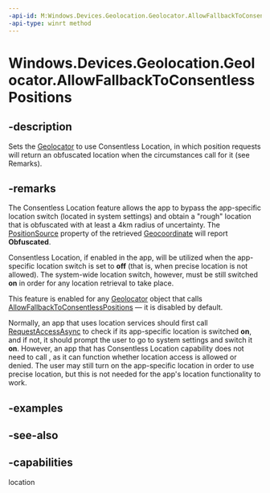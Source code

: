 ```yaml
---
-api-id: M:Windows.Devices.Geolocation.Geolocator.AllowFallbackToConsentlessPositions
-api-type: winrt method
---
```


<!-- Method syntax
public void AllowFallbackToConsentlessPositions()
-->

# Windows.Devices.Geolocation.Geolocator.AllowFallbackToConsentlessPositions

## -description
Sets the [Geolocator](geolocator.md) to use Consentless Location, in which position requests will return an obfuscated location when the circumstances call for it (see Remarks).

## -remarks
The Consentless Location feature allows the app to bypass the app-specific location switch (located in system settings) and obtain a "rough" location that is obfuscated with at least a 4km radius of uncertainty. The [PositionSource](geocoordinate_positionsource.md) property of the retrieved [Geocoordinate](geocoordinate.md) will report **Obfuscated**.

Consentless Location, if enabled in the app, will be utilized when the app-specific location switch is set to **off** (that is, when precise location is not allowed). The system-wide location switch, however, must be still switched **on** in order for any location retrieval to take place.

This feature is enabled for any [Geolocator](geolocator.md) object that calls [AllowFallbackToConsentlessPositions](geolocator_allowfallbacktoconsentlesspositions.md) — it is disabled by default.

Normally, an app that uses location services should first call [RequestAccessAsync](geolocator_requestaccessasync.md) to check if its app-specific location is switched **on**, and if not, it should prompt the user to go to system settings and switch it **on**. However, an app that has Consentless Location capability does not need to call , as it can function whether location access is allowed or denied. The user may still turn on the app-specific location in order to use precise location, but this is not needed for the app's location functionality to work.

## -examples

## -see-also

## -capabilities
location
